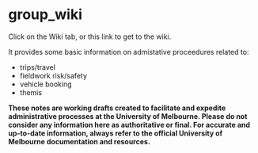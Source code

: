 # group_wiki


Click on the Wiki tab, or this link to get to the wiki. 

It provides some basic information on admistative proceedures related to:

* trips/travel
* fieldwork risk/safety 
* vehicle booking
* themis

__These notes are working drafts created to facilitate and expedite administrative processes at the University of Melbourne. Please do not consider any information here as authoritative or final. For accurate and up-to-date information, always refer to the official University of Melbourne documentation and resources.__
